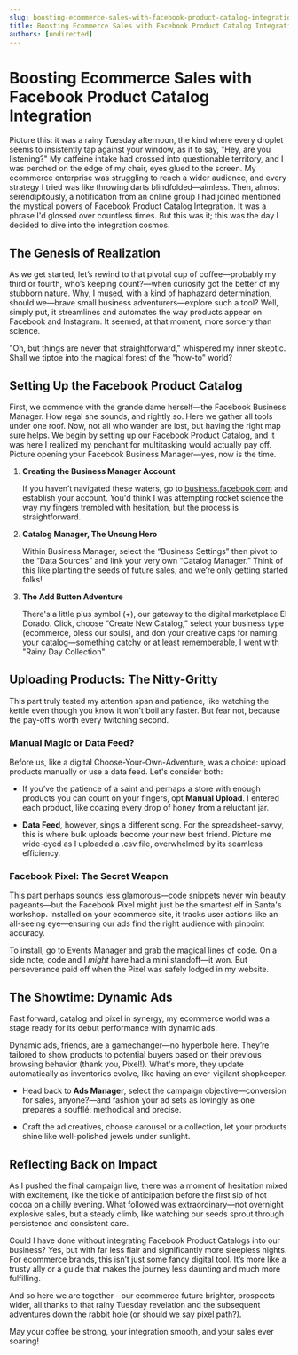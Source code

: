 ```yaml
---
slug: boosting-ecommerce-sales-with-facebook-product-catalog-integration
title: Boosting Ecommerce Sales with Facebook Product Catalog Integration
authors: [undirected]
---
```



# Boosting Ecommerce Sales with Facebook Product Catalog Integration

Picture this: it was a rainy Tuesday afternoon, the kind where every droplet seems to insistently tap against your window, as if to say, "Hey, are you listening?" My caffeine intake had crossed into questionable territory, and I was perched on the edge of my chair, eyes glued to the screen. My ecommerce enterprise was struggling to reach a wider audience, and every strategy I tried was like throwing darts blindfolded—aimless. Then, almost serendipitously, a notification from an online group I had joined mentioned the mystical powers of Facebook Product Catalog Integration. It was a phrase I'd glossed over countless times. But this was it; this was the day I decided to dive into the integration cosmos.  

## The Genesis of Realization

As we get started, let’s rewind to that pivotal cup of coffee—probably my third or fourth, who’s keeping count?—when curiosity got the better of my stubborn nature. Why, I mused, with a kind of haphazard determination, should we—brave small business adventurers—explore such a tool? Well, simply put, it streamlines and automates the way products appear on Facebook and Instagram. It seemed, at that moment, more sorcery than science.

"Oh, but things are never that straightforward," whispered my inner skeptic. Shall we tiptoe into the magical forest of the "how-to" world?

## Setting Up the Facebook Product Catalog

First, we commence with the grande dame herself—the Facebook Business Manager. How regal she sounds, and rightly so. Here we gather all tools under one roof. Now, not all who wander are lost, but having the right map sure helps. We begin by setting up our Facebook Product Catalog, and it was here I realized my penchant for multitasking would actually pay off. Picture opening your Facebook Business Manager—yes, now is the time. 

1. **Creating the Business Manager Account**

   If you haven’t navigated these waters, go to [business.facebook.com](https://business.facebook.com/) and establish your account. You'd think I was attempting rocket science the way my fingers trembled with hesitation, but the process is straightforward.

2. **Catalog Manager, The Unsung Hero**

   Within Business Manager, select the “Business Settings” then pivot to the “Data Sources” and link your very own “Catalog Manager.” Think of this like planting the seeds of future sales, and we’re only getting started folks!

3. **The Add Button Adventure**

   There's a little plus symbol (+), our gateway to the digital marketplace El Dorado. Click, choose “Create New Catalog,” select your business type (ecommerce, bless our souls), and don your creative caps for naming your catalog—something catchy or at least rememberable, I went with "Rainy Day Collection".

## Uploading Products: The Nitty-Gritty

This part truly tested my attention span and patience, like watching the kettle even though you know it won’t boil any faster. But fear not, because the pay-off’s worth every twitching second.

### Manual Magic or Data Feed?

Before us, like a digital Choose-Your-Own-Adventure, was a choice: upload products manually or use a data feed. Let's consider both:

- If you’ve the patience of a saint and perhaps a store with enough products you can count on your fingers, opt **Manual Upload**. I entered each product, like coaxing every drop of honey from a reluctant jar.

- **Data Feed**, however, sings a different song. For the spreadsheet-savvy, this is where bulk uploads become your new best friend. Picture me wide-eyed as I uploaded a .csv file, overwhelmed by its seamless efficiency.

### Facebook Pixel: The Secret Weapon

This part perhaps sounds less glamorous—code snippets never win beauty pageants—but the Facebook Pixel might just be the smartest elf in Santa's workshop. Installed on your ecommerce site, it tracks user actions like an all-seeing eye—ensuring our ads find the right audience with pinpoint accuracy.

To install, go to Events Manager and grab the magical lines of code. On a side note, code and I *might* have had a mini standoff—it won. But perseverance paid off when the Pixel was safely lodged in my website.

## The Showtime: Dynamic Ads

Fast forward, catalog and pixel in synergy, my ecommerce world was a stage ready for its debut performance with dynamic ads.

Dynamic ads, friends, are a gamechanger—no hyperbole here. They’re tailored to show products to potential buyers based on their previous browsing behavior (thank you, Pixel!). What's more, they update automatically as inventories evolve, like having an ever-vigilant shopkeeper.

- Head back to **Ads Manager**, select the campaign objective—conversion for sales, anyone?—and fashion your ad sets as lovingly as one prepares a soufflé: methodical and precise.

- Craft the ad creatives, choose carousel or a collection, let your products shine like well-polished jewels under sunlight.

## Reflecting Back on Impact

As I pushed the final campaign live, there was a moment of hesitation mixed with excitement, like the tickle of anticipation before the first sip of hot cocoa on a chilly evening. What followed was extraordinary—not overnight explosive sales, but a steady climb, like watching our seeds sprout through persistence and consistent care. 

Could I have done without integrating Facebook Product Catalogs into our business? Yes, but with far less flair and significantly more sleepless nights. For ecommerce brands, this isn’t just some fancy digital tool. It’s more like a trusty ally or a guide that makes the journey less daunting and much more fulfilling. 

And so here we are together—our ecommerce future brighter, prospects wider, all thanks to that rainy Tuesday revelation and the subsequent adventures down the rabbit hole (or should we say pixel path?). 

May your coffee be strong, your integration smooth, and your sales ever soaring!
